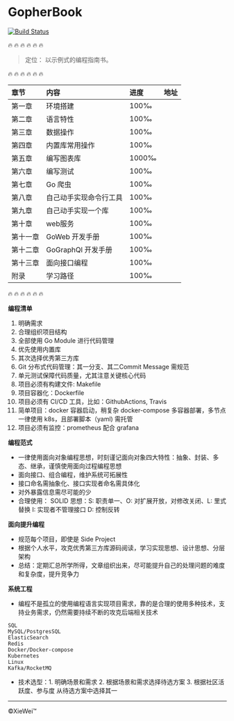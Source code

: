 # GopherBook


[![Build Status](https://travis-ci.com/wuxiaoxiaoshen/GopherBook.svg?token=NJwtDqGPUSoHiysBfFqE&branch=master)](https://travis-ci.com/wuxiaoxiaoshen/GopherBook)

:fire:  :fire:  :fire:  :fire:  :fire:  :fire:



> 定位： 以示例式的编程指南书。


:fire:  :fire:  :fire:  :fire:  :fire:  :fire:

章节|内容|进度| 地址 |
:---|:---|:---|:---|
第一章|环境搭建|100&permil;| |
第二章|语言特性|100&permil;| |
第三章|数据操作|100&permil;| |
第四章|内置库常用操作|100&permil;| |
第五章|编写图表库|1000&permil;| |
第六章| 编写测试|100&permil;| |
第七章| Go 爬虫|100&permil;| |
第八章|自己动手实现命令行工具|100&permil;| |
第九章|自己动手实现一个库|100&permil;| |
第十章|web服务|100&permil;| |
第十一章| GoWeb 开发手册|100&permil;| |
第十二章| GoGraphQl 开发手册|100&permil;| |
第十三章| 面向接口编程|100&permil;| |
附录| 学习路径 |100&permil;| |


:fire:  :fire:  :fire:  :fire:  :fire:  :fire:

**编程清单**
1. 明确需求
2. 合理组织项目结构
3. 全部使用 Go Module 进行代码管理
3. 优先使用内置库
4. 其次选择优秀第三方库
5. Git 分布式代码管理：其一分支、其二Commit Message 需规范
5. 单元测试保障代码质量，尤其注意关键核心代码
6. 项目必须有构建文件: Makefile
7. 项目容器化：Dockerfile 
8. 项目必须有 CI/CD 工具，比如：GithubActions, Travis
9. 简单项目：docker 容器启动，稍复杂 docker-compose 多容器部署，多节点一律使用 k8s，且部署脚本（yaml) 需托管
10. 项目必须有监控：prometheus 配合 grafana

**编程范式**

- 一律使用面向对象编程思想，时刻谨记面向对象四大特性：抽象、封装、多态、继承，谨慎使用面向过程编程思想
- 面向接口、组合编程，维护系统可拓展性
- 接口命名需抽象化、接口实现者命名需具体化
- 对外暴露信息需尽可能的少
- 合理使用： SOLID 思想：S: 职责单一、O: 对扩展开放，对修改关闭、L: 里式替换 I: 实现者不管理接口 D: 控制反转

**面向提升编程**

- 规范每个项目，即使是 Side Project
- 根据个人水平，攻克优秀第三方库源码阅读，学习实现思想、设计思想、分层架构
- 总结：定期汇总所学所得，文章组织出来，尽可能提升自己的处理问题的难度和复杂度，提升竞争力

**系统工程**

- 编程不是孤立的使用编程语言实现项目需求，靠的是合理的使用多种技术，支持业务需求，仍然需要持续不断的攻克后端相关技术

```text
SQL
MySQL/PostgresSQL
ElasticSearch
Redis
Docker/Docker-compose
Kubernetes
Linux
Kafka/RocketMQ
```

- 技术选型：1. 明确场景和需求 2. 根据场景和需求选择待选方案 3. 根据社区活跃度、参与度 从待选方案中选择其一

---

&copy;XieWei&trade;




